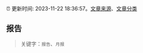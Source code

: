 :alarm_clock: 更新时间: 2023-11-22 18:36:57。[文章来源](/README.md)、[文章分类](/TAGS.md)

## 报告


> 关键字：`报告`、`月报`



